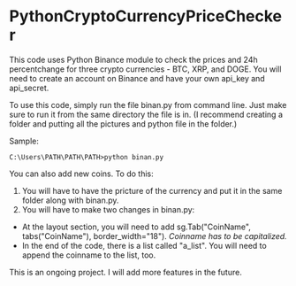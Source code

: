 # PythonCryptoCurrencyPriceChecker

This code uses Python Binance module to check the prices and 24h percentchange for three crypto currencies - BTC, XRP, and DOGE.
You will need to create an account on Binance and have your own api_key and api_secret.

To use this code, simply run the file binan.py from command line. Just make sure to run it from the same directory the file is in.
(I recommend creating a folder and putting all the pictures and python file in the folder.)


Sample: 

    C:\Users\PATH\PATH\PATH>python binan.py
    
You can also add new coins. To do this:
  1. You will have to have the pricture of the currency and put it in the same folder along with binan.py.
  2. You will have to make two changes in binan.py:
  
  - At the layout section, you will need to add sg.Tab("CoinName", tabs("CoinName"), border_width="18").
  *Coinname has to be capitalized.*
  - In the end of the code, there is a list called "a_list". You will need to append the coinname to the list, too.
  
  This is an ongoing project. I will add more features in the future.
